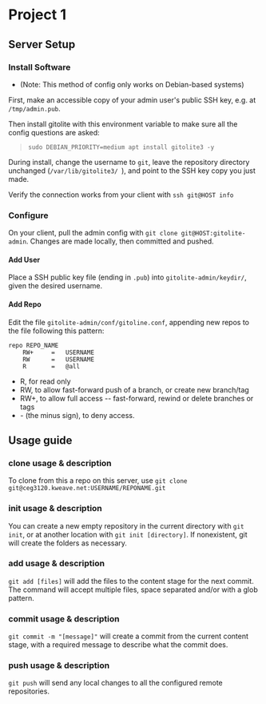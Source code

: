 # Project 1

## Server Setup

### Install Software

- (Note: This method of config only works on Debian-based systems)

First, make an accessible copy of your admin user's public SSH key, e.g. at `/tmp/admin.pub`.

Then install gitolite with this environment variable to make sure all the config questions are asked:

> `sudo DEBIAN_PRIORITY=medium apt install gitolite3 -y`

During install, change the username to `git`, leave the repository directory unchanged (`/var/lib/gitolite3/
`), and point to the SSH key copy you just made.

Verify the connection works from your client with `ssh git@HOST info`

### Configure

On your client, pull the admin config with `git clone git@HOST:gitolite-admin`. Changes are made locally, then committed and pushed.

#### Add User

Place a SSH public key file (ending in `.pub`) into `gitolite-admin/keydir/`, given the desired username.

#### Add Repo

Edit the file `gitolite-admin/conf/gitoline.conf`, appending new repos to the file following this pattern:

```
repo REPO_NAME
	RW+		=	USERNAME
	RW		=	USERNAME
	R		=	@all
```

* R, for read only
* RW, to allow fast-forward push of a branch, or create new branch/tag
* RW+, to allow full access -- fast-forward, rewind or delete branches or tags
* \- (the minus sign), to deny access.

## Usage guide

### clone usage & description

To clone from this a repo on this server, use `git clone git@ceg3120.kweave.net:USERNAME/REPONAME.git`


### init usage & description

You can create a new empty repository in the current directory with `git init`, or at another location with `git init [directory]`. If nonexistent, git will create the folders as necessary.

### add usage & description

`git add [files]` will add the files to the content stage for the next commit. The command will accept multiple files, space separated and/or with a glob pattern.

### commit usage & description

`git commit -m "[message]"` will create a commit from the current content stage, with a required message to describe what the commit does.

### push usage & description

`git push` will send any local changes to all the configured remote repositories.
